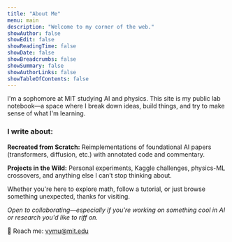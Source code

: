 ```yaml
---
title: "About Me"
menu: main
description: "Welcome to my corner of the web."
showAuthor: false
showEdit: false
showReadingTime: false
showDate: false
showBreadcrumbs: false
showSummary: false
showAuthorLinks: false
showTableOfContents: false
---
```


I'm a sophomore at MIT studying AI and physics. This site is my public lab notebook—a space where I break down ideas, build things, and try to make sense of what I'm learning.

### I write about:

**Recreated from Scratch:** Reimplementations of foundational AI papers (transformers, diffusion, etc.) with annotated code and commentary.

**Projects in the Wild:** Personal experiments, Kaggle challenges, physics-ML crossovers, and anything else I can’t stop thinking about.

Whether you're here to explore math, follow a tutorial, or just browse something unexpected, thanks for visiting.

*Open to collaborating—especially if you're working on something cool in AI or research you'd like to riff on.*

📮 Reach me: vymu@mit.edu